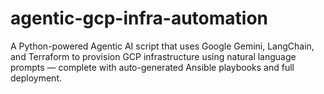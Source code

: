 # agentic-gcp-infra-automation
A Python-powered Agentic AI script that uses Google Gemini, LangChain, and Terraform to provision GCP infrastructure using natural language prompts — complete with auto-generated Ansible playbooks and full deployment.
